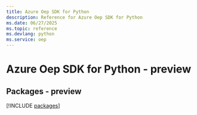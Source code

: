 ```yaml
---
title: Azure Oep SDK for Python
description: Reference for Azure Oep SDK for Python
ms.date: 06/27/2025
ms.topic: reference
ms.devlang: python
ms.service: oep
---
```

# Azure Oep SDK for Python - preview
## Packages - preview
[!INCLUDE [packages](oep-index.md)]